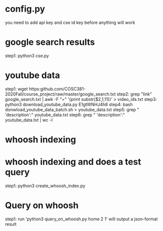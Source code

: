 # config.py
you need to add api key and cse id key before anything will work

# google search results
step1: python3 cse.py

# youtube data
step1: wget https:github.com/COSC381-2020Fall/course_project/raw/master/google_search.txt
step2: grep "link" google_search.txt | awk -F "=" '{print substr($2,1,11)}' > video_ids.txt
step3: python3 download_youtube_data.py E1gtWNHJ4h8
step4: bash donwload_youtube_data_batch.sh > youtube_data.txt
step5: grep " 'description':" youtube_data.txt
step6: grep " 'description':" youtube_data.txt | wc -l

# whoosh indexing


# whoosh indexing and does a test query
step1: python3 create_whoosh_index.py

# Query on whoosh
step1: run 'python3 query_on_whoosh.py home 2 1' will output a json-format result
